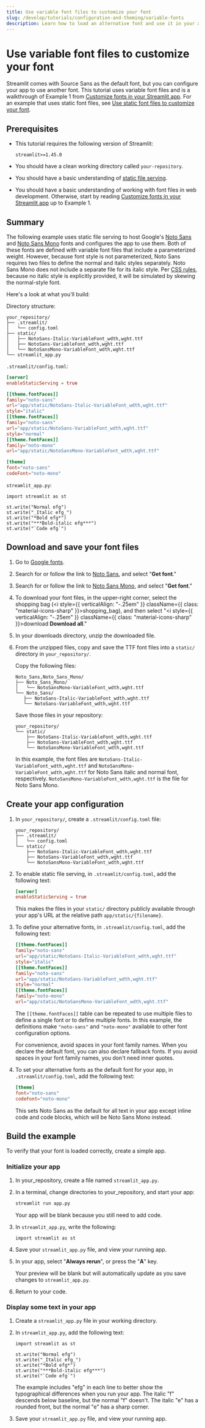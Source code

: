 ```yaml
---
title: Use variable font files to customize your font
slug: /develop/tutorials/configuration-and-theming/variable-fonts
description: Learn how to load an alternative font and use it in your app.
---
```


# Use variable font files to customize your font

Streamlit comes with Source Sans as the default font, but you can configure your app to use another font. This tutorial uses variable font files and is a walkthrough of Example 1 from [Customize fonts in your Streamlit app](/develop/concepts/configuration/theming-customize-fonts#example-1-define-an-alternative-font-with-variable-font-files). For an example that uses static font files, see [Use static font files to customize your font](/develop/tutorials/configuration-and-theming/static-fonts).

## Prerequisites

- This tutorial requires the following version of Streamlit:

  ```text
  streamlit>=1.45.0
  ```

- You should have a clean working directory called `your-repository`.
- You should have a basic understanding of [static file serving](/develop/concepts/configuration/serving-static-files).
- You should have a basic understanding of working with font files in web development. Otherwise, start by reading [Customize fonts in your Streamlit app](/develop/concepts/configuration/theming-customize-fonts) up to Example 1.

## Summary

The following example uses static file serving to host Google's [Noto Sans](https://fonts.google.com/noto/specimen/Noto+Sans) and [Noto Sans Mono](https://fonts.google.com/noto/specimen/Noto+Sans+Mono) fonts and configures the app to use them. Both of these fonts are defined with variable font files that include a parameterized weight. However, because font style is not parameterized, Noto Sans requires two files to define the normal and italic styles separately. Noto Sans Mono does not include a separate file for its italic style. Per [CSS rules](https://developer.mozilla.org/en-US/docs/Web/CSS/font-style#italic), because no italic style is explicitly provided, it will be simulated by skewing the normal-style font.

Here's a look at what you'll build:

<Collapse title="Complete config.toml file" expanded={false}>

Directory structure:

```none
your_repository/
├── .streamlit/
│   └── config.toml
├── static/
│   ├── NotoSans-Italic-VariableFont_wdth,wght.ttf
│   ├── NotoSans-VariableFont_wdth,wght.ttf
│   └── NotoSansMono-VariableFont_wdth,wght.ttf
└── streamlit_app.py
```

`.streamlit/config.toml`:

```toml
[server]
enableStaticServing = true

[[theme.fontFaces]]
family="noto-sans"
url="app/static/NotoSans-Italic-VariableFont_wdth,wght.ttf"
style="italic"
[[theme.fontFaces]]
family="noto-sans"
url="app/static/NotoSans-VariableFont_wdth,wght.ttf"
style="normal"
[[theme.fontFaces]]
family="noto-mono"
url="app/static/NotoSansMono-VariableFont_wdth,wght.ttf"

[theme]
font="noto-sans"
codeFont="noto-mono"
```

`streamlit_app.py`:

```
import streamlit as st

st.write("Normal efg")
st.write("_Italic efg_")
st.write("*Bold efg*")
st.write("***Bold-italic efg***")
st.write("`Code efg`")
```

</Collapse>

## Download and save your font files

1. Go to [Google fonts](https://fonts.google.com/).

1. Search for or follow the link to [Noto Sans](https://fonts.google.com/noto/specimen/Noto+Sans), and select "**Get font**."

1. Search for or follow the link to [Noto Sans Mono](https://fonts.google.com/noto/specimen/Noto+Sans+Mono), and select "**Get font**."

1. To download your font files, in the upper-right corner, select the shopping bag (<i style={{ verticalAlign: "-.25em" }} className={{ class: "material-icons-sharp" }}>shopping_bag</i>), and then select "<i style={{ verticalAlign: "-.25em" }} className={{ class: "material-icons-sharp" }}>download</i> **Download all**."

1. In your downloads directory, unzip the downloaded file.

1. From the unzipped files, copy and save the TTF font files into a `static/` directory in `your_repository/`.

   Copy the following files:

   ```none
   Noto_Sans,Noto_Sans_Mono/
   ├── Noto_Sans_Mono/
   │   └── NotoSansMono-VariableFont_wdth,wght.ttf
   └── Noto_Sans/
      ├── NotoSans-Italic-VariableFont_wdth,wght.ttf
      └── NotoSans-VariableFont_wdth,wght.ttf
   ```

   Save those files in your repository:

   ```none
   your_repository/
   └── static/
       ├── NotoSans-Italic-VariableFont_wdth,wght.ttf
       ├── NotoSans-VariableFont_wdth,wght.ttf
       └── NotoSansMono-VariableFont_wdth,wght.ttf
   ```

   In this example, the font files are `NotoSans-Italic-VariableFont_wdth,wght.ttf` and `NotoSansMono-VariableFont_wdth,wght.ttf` for Noto Sans italic and normal font, respectively. `NotoSansMono-VariableFont_wdth,wght.ttf` is the file for Noto Sans Mono.

## Create your app configuration

1. In `your_repository/`, create a `.streamlit/config.toml` file:

   ```none
   your_repository/
   ├── .streamlit/
   │   └── config.toml
   └── static/
       ├── NotoSans-Italic-VariableFont_wdth,wght.ttf
       ├── NotoSans-VariableFont_wdth,wght.ttf
       └── NotoSansMono-VariableFont_wdth,wght.ttf
   ```

1. To enable static file serving, in `.streamlit/config.toml`, add the following text:

   ```toml
   [server]
   enableStaticServing = true
   ```

   This makes the files in your `static/` directory publicly available through your app's URL at the relative path `app/static/{filename}`.

1. To define your alternative fonts, in `.streamlit/config.toml`, add the following text:

   ```toml
   [[theme.fontFaces]]
   family="noto-sans"
   url="app/static/NotoSans-Italic-VariableFont_wdth,wght.ttf"
   style="italic"
   [[theme.fontFaces]]
   family="noto-sans"
   url="app/static/NotoSans-VariableFont_wdth,wght.ttf"
   style="normal"
   [[theme.fontFaces]]
   family="noto-mono"
   url="app/static/NotoSansMono-VariableFont_wdth,wght.ttf"
   ```

   The `[[theme.fontFaces]]` table can be repeated to use multiple files to define a single font or to define multiple fonts. In this example, the definitions make `"noto-sans"` and `"noto-mono"` available to other font configuration options.

   <Tip>

   For convenience, avoid spaces in your font family names. When you declare the default font, you can also declare fallback fonts. If you avoid spaces in your font family names, you don't need inner quotes.

   </Tip>

1. To set your alternative fonts as the default font for your app, in `.streamlit/config.toml`, add the following text:

   ```toml
   [theme]
   font="noto-sans"
   codeFont="noto-mono"
   ```

   This sets Noto Sans as the default for all text in your app except inline code and code blocks, which will be Noto Sans Mono instead.

## Build the example

To verify that your font is loaded correctly, create a simple app.

### Initialize your app

1. In your_repository, create a file named `streamlit_app.py`.

1. In a terminal, change directories to your_repository, and start your app:

   ```bash
   streamlit run app.py
   ```

   Your app will be blank because you still need to add code.

1. In `streamlit_app.py`, write the following:

   ```
   import streamlit as st
   ```

1. Save your `streamlit_app.py` file, and view your running app.

1. In your app, select "**Always rerun**", or press the "**A**" key.

   Your preview will be blank but will automatically update as you save changes to `streamlit_app.py`.

1. Return to your code.

### Display some text in your app

1. Create a `streamlit_app.py` file in your working directory.

1. In `streamlit_app.py`, add the following text:

   ```
   import streamlit as st

   st.write("Normal efg")
   st.write("_Italic efg_")
   st.write("*Bold efg*")
   st.write("***Bold-italic efg***")
   st.write("`Code efg`")
   ```

   The example includes "efg" in each line to better show the typographical differences when you run your app. The italic "f" descends below baseline, but the normal "f" doesn't. The italic "e" has a rounded front, but the normal "e" has a sharp corner.

1. Save your `streamlit_app.py` file, and view your running app.
